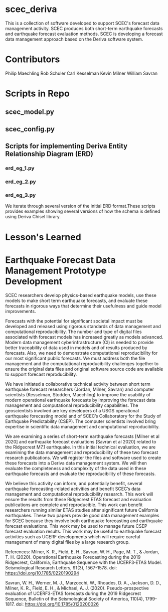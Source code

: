 # scec_deriva
This is a collection of software developed to support SCEC's forecast data management activity. SCEC produces both short-term earthquake forecasts and earthquake forecast evaluation methods. 
SCEC is developing a forecast data management approach based on the Deriva software system. 

# Contributors
Philip Maechling
Rob Schuler
Carl Kesselman
Kevin Milner
William Savran

# Scripts in Repo
## scec_model.py

## scec_config.py
 

## Scripts for implementing Deriva Entity Relationship Diagram (ERD)
### erd_eg_1.py
### erd_eg_2.py
### erd_eg_3.py
We iterate through several version of the initial ERD format.These scripts provides examples showing several versions of how the schema is defined using Deriva Chisel library.

# Lesson's Learned


# Earthquake Forecast Data Management Prototype Development

SCEC researchers develop physics-based earthquake models, use these models to make short term earthquake forecasts, and evaluate these forecasts in rigorous ways that determine their usefulness and guide model improvements. 

Forecasts with the potential for significant societal impact must be developed and released using rigorous standards of data management and computational reproducibility. The number and type of digital files associated with forecast models has increased greatly as models advanced. Modern data management cyberinfrastructure (CI) is needed to provide better traceability of data used in models and of results produced by forecasts. Also, we need to demonstrate computational reproducibility for our most significant public forecasts. We must address both the file management and the computational reproducibility challenges together to ensure the original data files and original software source code are available to support forecast reproducibility.

We have initiated a collaborative technical activity between short term earthquake forecast researchers (Jordan, Milner, Savran) and computer scientists (Kesselman, Stodden, Maechling) to improve the usability of modern operational earthquake forecasts by improving the forecast data management and computational reproducibility capabilities. The geoscientists involved are key developers of a USGS operational earthquake forecasting model and of SCEC’s Collaboratory for the Study of Earthquake Predictability (CSEP). The computer scientists involved bring expertise in scientific data management and computational reproducibility.

We are examining a series of short-term earthquake forecasts [Milner et al 2020] and earthquake forecast evaluations [Savran et al 2020] related to the Ridgecrest M7.1 earthquake. In this initial technical evaluation, we are examining the data management and reproducibility of these two forecast research publications. We will register the files and software used to create these forecasts into a Deriva data management system. We will then evaluate the completeness and complexity of the data used in these earthquake forecasts and evaluate the reproducibility of these forecasts.

We believe this activity can inform, and potentially benefit, several earthquake forecasting-related activities and benefit SCEC’s data management and computational reproducibility research. This work will ensure the results from these Ridgecrest ETAS forecast and evaluation publications are complete and reproducible. This work can benefit researchers running similar ETAS studies after significant future California earthquakes. These two papers provide good data management examples for SCEC because they involve both earthquake forecasting and earthquake forecast evaluations. This work may be used to manage future CSEP forecast evaluation results. This work may be useful to earthquake forecast activities such as UCERF developments which will require careful management of many digital files by a large research group.



References:
Milner, K. R., Field, E. H., Savran, W. H., Page, M. T., & Jordan, T. H. (2020). Operational Earthquake Forecasting during the 2019 Ridgecrest, California, Earthquake Sequence with the UCERF3‐ETAS Model. Seismological Research Letters, 91(3), 1567-1578. doi: https://doi.org/10.1785/0220190294

Savran, W. H., Werner, M. J., Marzocchi, W., Rhoades, D. A., Jackson, D. D., Milner, K. R., Field, E. H., & Michael, A. J. (2020). Pseudo-prospective evaluation of UCERF3-ETAS forecasts during the 2019 Ridgecrest Sequence, Bulletin of the Seismological Society of America, 110(4), 1799-1817. doi: https://doi.org/10.1785/0120200026
